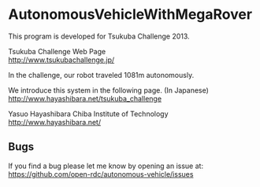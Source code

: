 AutonomousVehicleWithMegaRover
==============================

This program is developed for Tsukuba Challenge 2013.

Tsukuba Challenge Web Page<br>
http://www.tsukubachallenge.jp/

In the challenge, our robot traveled 1081m autonomously.

We introduce this system in the following page. (In Japanese)<br>
http://www.hayashibara.net/tsukuba_challenge

Yasuo Hayashibara
Chiba Institute of Technology<br>
http://www.hayashibara.net/

## Bugs

If you find a bug please let me know by opening an issue at: https://github.com/open-rdc/autonomous-vehicle/issues
